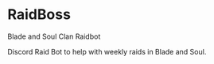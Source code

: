 # RaidBoss
Blade and Soul Clan Raidbot


Discord Raid Bot to help with weekly raids in Blade and Soul.
